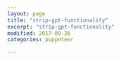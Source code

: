 ```yaml
---
layout: page
title: "strip-gpt-functionality"
excerpt: "strip-gpt-functionality"
modified: 2017-09-26
categories: puppeteer

---
```

<br>
<div class="apester-strip" is-mobile-only="false" data-channel-tokens="5cbdb7dc941f318ac15dba17" item-size="small" item-shape="round" top-border-width="2" bottom-border-width="2"></div><script async src="https://static.apester.com/js/sdk/latest/apester-sdk.js"></script>
<br>
